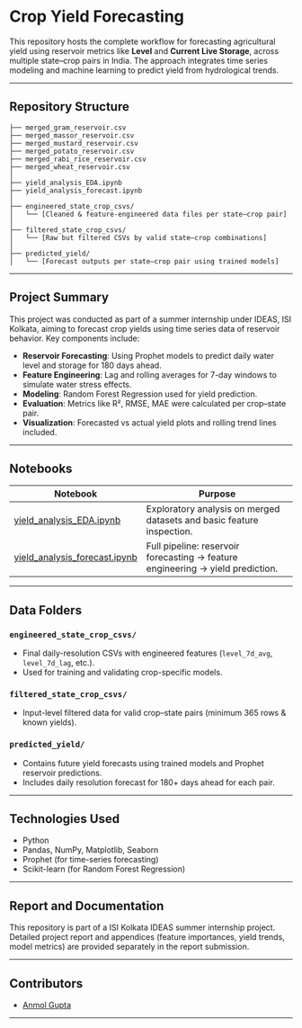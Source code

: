 # **Crop Yield Forecasting**

This repository hosts the complete workflow for forecasting agricultural yield using reservoir metrics like **Level** and **Current Live Storage**, across multiple state–crop pairs in India. The approach integrates time series modeling and machine learning to predict yield from hydrological trends.

---

## **Repository Structure**

```
├── merged_gram_reservoir.csv
├── merged_massor_reservoir.csv
├── merged_mustard_reservoir.csv
├── merged_potato_reservoir.csv
├── merged_rabi_rice_reservoir.csv
├── merged_wheat_reservoir.csv
│
├── yield_analysis_EDA.ipynb
├── yield_analysis_forecast.ipynb
│
├── engineered_state_crop_csvs/
│   └── [Cleaned & feature-engineered data files per state–crop pair]
│
├── filtered_state_crop_csvs/
│   └── [Raw but filtered CSVs by valid state–crop combinations]
│
├── predicted_yield/
│   └── [Forecast outputs per state–crop pair using trained models]
```

---

## **Project Summary**

This project was conducted as part of a summer internship under IDEAS, ISI Kolkata, aiming to forecast crop yields using time series data of reservoir behavior. Key components include:

* **Reservoir Forecasting**: Using Prophet models to predict daily water level and storage for 180 days ahead.
* **Feature Engineering**: Lag and rolling averages for 7-day windows to simulate water stress effects.
* **Modeling**: Random Forest Regression used for yield prediction.
* **Evaluation**: Metrics like R², RMSE, MAE were calculated per crop–state pair.
* **Visualization**: Forecasted vs actual yield plots and rolling trend lines included.

---

## **Notebooks**

| Notebook                        | Purpose                                                                        |
| ------------------------------- | ------------------------------------------------------------------------------ |
| [yield_analysis_EDA.ipynb](https://colab.research.google.com/drive/1KEbuE1gvumeAPXGOoqB95bSSDmpxkCXH?usp=sharing)      | Exploratory analysis on merged datasets and basic feature inspection.          |
| [yield_analysis_forecast.ipynb](https://colab.research.google.com/drive/1SH5RzczZVeEMcHxzh7emm7q_wrSjAaQi?usp=sharing) | Full pipeline: reservoir forecasting → feature engineering → yield prediction. |

---

## **Data Folders**

### `engineered_state_crop_csvs/`

* Final daily-resolution CSVs with engineered features (`level_7d_avg`, `level_7d_lag`, etc.).
* Used for training and validating crop-specific models.

### `filtered_state_crop_csvs/`

* Input-level filtered data for valid crop–state pairs (minimum 365 rows & known yields).

### `predicted_yield/`

* Contains future yield forecasts using trained models and Prophet reservoir predictions.
* Includes daily resolution forecast for 180+ days ahead for each pair.

---

## **Technologies Used**

* Python
* Pandas, NumPy, Matplotlib, Seaborn
* Prophet (for time-series forecasting)
* Scikit-learn (for Random Forest Regression)

---

## **Report and Documentation**

This repository is part of a ISI Kolkata IDEAS summer internship project. Detailed project report and appendices (feature importances, yield trends, model metrics) are provided separately in the report submission.

---


## **Contributors**

* [Anmol Gupta](https://www.linkedin.com/in/statisticssensei/)
  
---

